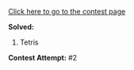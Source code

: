 [Click here to go to the contest page](http://codeforces.com/contest/961)

**Solved:**

1. Tetris

**Contest Attempt:** #2  

